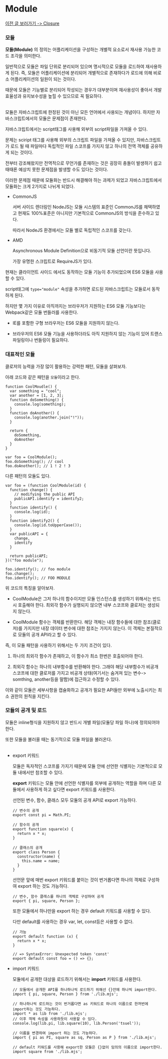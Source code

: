 # Module

[이전 글 보러가기 -> Closure](../Closure/Closure.md)<br>

### 모듈

**모듈(Module)** 의 정의는 어플리케이션을 구성하는 개별적 요소로서 재사용 가능한 코드 조각을 의미한다.<br>

일반적으로 모듈은 파일 단위로 분리되어 있으며 명시적으로 모듈을 로드하여 재사용하게 된다. 즉, 모듈은 어플리케이션에 분리되어 개별적으로 존재하다가 로드에 의해 비로소 어플리케이션의 일원이 되는 것이다.<br>

때문에 모듈은 기능별로 분리되어 작성되는 경우가 대부분이며 재사용성이 좋아서 개발 효율성과 유지보수성을 높힐 수 있으므로 꼭 필요하다.<br><br>

모듈은 자바스크립트에 한정된 것이 아닌 모든 언어에서 사용되는 개념이다. 하지만 자바스크립트에서의 모듈은 문제점이 존재한다.<br>

자바스크립트에서는 script태그를 사용해 외부의 script파일을 가져올 수 있다.<br>

문제는 sciript 태그를 사용해 외부의 스크립트 파일을 가져올 수 있지만, 자바스크립트가 로드 될 때 파일마다 독립적인 파일 스코프를 가지지 않고 하나의 전역 객체를 공유하게 되는 것이다.<br>

전부터 강조해왔지만 전역적으로 무언가를 존재하는 것은 굉장히 충돌이 발생하기 쉽고 때때론 예상치 못한 문제점을 발생할 수도 있다는 것이다.<br>

이러한 문제점 때문에 모듈화는 반드시 해결해야 하는 과제가 되었고 자바스크립트에서 모듈화는 크게 2가지로 나뉘게 되었다.<br>

- CommonJS

  서버 사이드 렌더링인 NodeJS는 모듈 시스템의 표준인 CommonJS를 채택하였고 현재도 100%표준은 아니지만 기본적으로 CommonJS의 방식을 준수하고 있다.

  따라서 NodeJS 환경에서는 모듈 별로 독립적인 스코프를 갖는다.

- AMD

  Asynchronous Module Definition으로 비동기적 모듈 선언이란 뜻입니다.

  가장 유명한 스크립트로 RequireJS가 있다.

현재는 클라이언트 사이드 에서도 동작하는 모듈 기능이 추가되었으며 ES6 모듈을 사용할 수 있다.<br>

script태그에 `type="module"` 속성을 추가하면 로드된 자바스크립트는 모듈로서 동작하게 된다.<br>

하지만 몇 가지 이유로 아직까지는 브라우저가 지원하는 ES6 모듈 기능보다는 Webpack같은 모듈 번들러를 사용한다.<br>

- IE를 포함한 구형 브라우저는 ES6 모듈을 지원하지 않는다.

- 브라우저의 ES6 모듈 기능을 사용하더라도 아직 지원하지 않는 기능이 있어 트랜스파일링이나 번들링이 필요하다.

### 대표적인 모듈

클로저의 능력을 가장 많이 활용하는 강력한 패턴, 모듈을 살펴보자.<br>

아래 코드와 같은 패턴을 `모듈`이라고 한다.<br>

```
function CoolMoudle() {
  var something = "cool";
  var another = [1, 2, 3];
  function doSomething() {
    console.log(something);
  }
  function doAnother() {
    console.log(another.join("!"));
  }

  return {
    doSomething,
    doAnother
  }
}

var foo = CoolModule();
foo.doSomething(); // cool
foo.doAnother(); // 1 ! 2 ! 3
```

다른 패턴의 모듈도 있다.<br>

```
var foo = (function CoolModule(id) {
  function change() {
    // modifying the public API
    publicAPI.identify = identify2;
  }
  function identify() {
    console.log(id);
  }
  function identify2() {
    console.log(id.toUpperCase());
  }
  var publicAPI = {
    change,
    identify
  }

  return publicAPI;
})("foo module");

foo.identify(); // foo module
foo.change();
foo.identify(); // FOO MODULE
```

위 코드의 특징을 알아보자.<br>

- CoolModule은 그저 하나의 함수이지만 모듈 인스턴스를 생성하기 위해서는 반드시 호출해야 한다. 최외각 함수가 실행되지 않으면 내부 스코프와 클로저는 생성되지 않는다.

- CoolModule 함수는 객체를 반환한다. 해당 객체는 내장 함수들에 대한 참조(클로저)를 가지지만 내장 데이터 변수에 대한 참조는 가지지 않는다. 이 객체는 본질적으로 모듈의 공개 API라고 할 수 있다.

즉, 이 모듈 패턴을 사용하기 위해서는 두 가지 조건이 있다.<br>

1. 하나의 최외각 함수가 존재하고, 이 함수가 최소 한번은 호출되어야 한다.

2. 최외각 함수는 하나의 내부함수를 반환해야 한다. 그래야 해당 내부함수가 비공개 스코프에 대한 클로저를 가지고 비공개 상태(여기서는 숨겨져 있는 변수-> somthing, another등을 말함)에 접근하고 수정할 수 있다.

이와 같이 모듈은 세부사항을 캡슐화하고 공개가 필요한 API들만 외부에 노출시키는 최소 권한의 원칙을 지킨다.<br>

### 모듈의 공개 및 로드

모듈은 inline형식을 지원하지 않고 반드시 개별 파일(모듈당 파일 하나)에 정의되어야 한다.<br>

또한 모듈을 불러올 때는 동기적으로 모듈 파일을 불러온다.<br><br>

- export 키워드

  모듈은 독자적인 스코프를 가지기 때문에 모듈 안에 선언한 식별자는 기본적으로 모듈 내에서만 참조할 수 있다.

  **export** 키워드는 모듈 안에 선언한 식별자를 외부에 공개하는 역할을 하며 다른 모듈에서 사용하게 하고 싶다면 export 키워드를 사용한다.

  선언된 변수, 함수, 클래스 모두 모듈의 공개 API로 export 가능하다.

  ```
  // 변수의 공개
  export const pi = Math.PI;

  // 함수의 공개
  export function square(x) {
    return x * x;
  }

  // 클래스의 공개
  export class Person {
    constructor(name) {
      this.name = name;
    }
  }
  ```

  선언문 앞에 매번 export 키워드를 붙이는 것이 번거롭다면 하나의 객체로 구성하여 export 하는 것도 가능하다.

  ```
  // 변수, 함수 클래스를 하나의 객체로 구성하여 공개
  export { pi, square, Person };
  ```

  또한 모듈에서 하나만을 export 하는 경우 default 키워드를 사용할 수 있다.

  다만 default를 사용하는 경우 var, let, const등은 사용할 수 없다.

  ```
  // 가능
  export default function (x) {
    return x * x;
  }

  // => SyntaxError: Unexpected token 'const'
  export default const foo = () => {};
  ```

- import 키워드

  모듈에서 공개한 대상을 로드하기 위해서는 **import** 키워드를 사용한다.<br>

  ```
  // 모듈에서 공개한 API를 하나하나씩 로드하기 위해선 {}안에 하나씩 import한다.
  import { pi, square, Person } from './lib.mjs';

  // 하나하나씩 로드하는 것이 번거롭다면 as 키워드로 하나의 이름으로 한꺼번에 import하는 것도 가능하다.
  import * as lib from './lib.mjs';
  // 이후 객체 속성을 사용하듯이 사용할 수 있다.
  console.log(lib.pi, lib.square(10), lib.Person('tsuel'));

  // 이름을 변경하여 import 하는 것도 가능하다.
  import { pi as PI, square as sq, Person as P } from './lib.mjs';

  // default 키워드를 사용해 export한 모듈은 {}없이 임의의 이름으로 import한다.
  import square from './lib.mjs';
  ```
